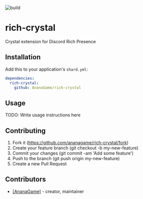 ![build](https://api.travis-ci.org/AnanaGame/rich-crystal.svg?branch=master)
# rich-crystal

Crystal extension for Discord Rich Presence

## Installation

Add this to your application's `shard.yml`:

```yml
dependencies:
  rich-crystal:
    github: AnanaGame/rich-crystal
```

## Usage

TODO: Write usage instructions here

## Contributing

1. Fork it (https://github.com/ananagame/rich-crystal/fork)
2. Create your feature branch (git checkout -b my-new-feature)
3. Commit your changes (git commit -am 'Add some feature')
4. Push to the branch (git push origin my-new-feature)
5. Create a new Pull Request

## Contributors

- [[AnanaGame]](https://github.com/ananagame) - creator, maintainer
